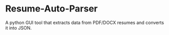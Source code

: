 # Resume-Auto-Parser
A python GUI tool that extracts data from PDF/DOCX resumes and converts it into JSON.
